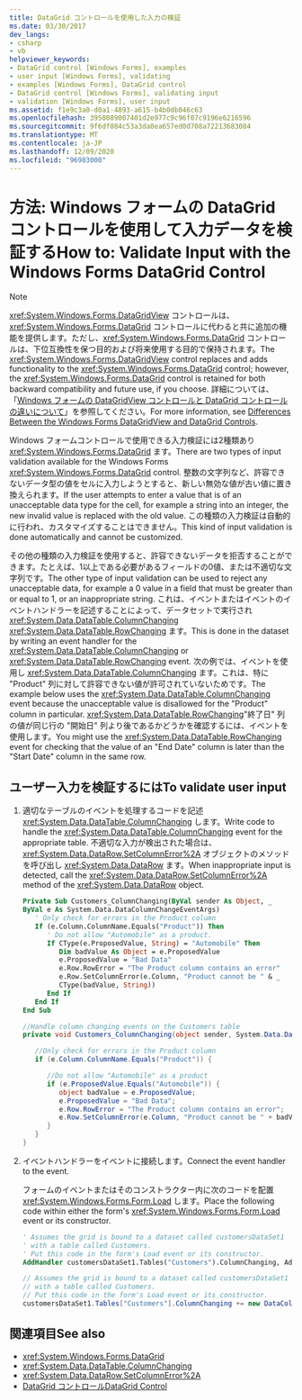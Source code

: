 ```yaml
---
title: DataGrid コントロールを使用した入力の検証
ms.date: 03/30/2017
dev_langs:
- csharp
- vb
helpviewer_keywords:
- DataGrid control [Windows Forms], examples
- user input [Windows Forms], validating
- examples [Windows Forms], DataGrid control
- DataGrid control [Windows Forms], validating input
- validation [Windows Forms], user input
ms.assetid: f1e9c3a0-d0a1-4893-a615-b4b0db046c63
ms.openlocfilehash: 3958089007401d2e977c9c96f07c9196e6216596
ms.sourcegitcommit: 9f6df084c53a3da0ea657ed0d708a72213683084
ms.translationtype: MT
ms.contentlocale: ja-JP
ms.lasthandoff: 12/09/2020
ms.locfileid: "96983000"
---
```

# <a name="how-to-validate-input-with-the-windows-forms-datagrid-control"></a><span data-ttu-id="a0af7-102">方法: Windows フォームの DataGrid コントロールを使用して入力データを検証する</span><span class="sxs-lookup"><span data-stu-id="a0af7-102">How to: Validate Input with the Windows Forms DataGrid Control</span></span>

> [!NOTE]
> <span data-ttu-id="a0af7-103"><xref:System.Windows.Forms.DataGridView> コントロールは、<xref:System.Windows.Forms.DataGrid> コントロールに代わると共に追加の機能を提供します。ただし、<xref:System.Windows.Forms.DataGrid> コントロールは、下位互換性を保つ目的および将来使用する目的で保持されます。</span><span class="sxs-lookup"><span data-stu-id="a0af7-103">The <xref:System.Windows.Forms.DataGridView> control replaces and adds functionality to the <xref:System.Windows.Forms.DataGrid> control; however, the <xref:System.Windows.Forms.DataGrid> control is retained for both backward compatibility and future use, if you choose.</span></span> <span data-ttu-id="a0af7-104">詳細については、「[Windows フォームの DataGridView コントロールと DataGrid コントロールの違いについて](differences-between-the-windows-forms-datagridview-and-datagrid-controls.md)」を参照してください。</span><span class="sxs-lookup"><span data-stu-id="a0af7-104">For more information, see [Differences Between the Windows Forms DataGridView and DataGrid Controls](differences-between-the-windows-forms-datagridview-and-datagrid-controls.md).</span></span>

<span data-ttu-id="a0af7-105">Windows フォームコントロールで使用できる入力検証には2種類あり <xref:System.Windows.Forms.DataGrid> ます。</span><span class="sxs-lookup"><span data-stu-id="a0af7-105">There are two types of input validation available for the Windows Forms <xref:System.Windows.Forms.DataGrid> control.</span></span> <span data-ttu-id="a0af7-106">整数の文字列など、許容できないデータ型の値をセルに入力しようとすると、新しい無効な値が古い値に置き換えられます。</span><span class="sxs-lookup"><span data-stu-id="a0af7-106">If the user attempts to enter a value that is of an unacceptable data type for the cell, for example a string into an integer, the new invalid value is replaced with the old value.</span></span> <span data-ttu-id="a0af7-107">この種類の入力検証は自動的に行われ、カスタマイズすることはできません。</span><span class="sxs-lookup"><span data-stu-id="a0af7-107">This kind of input validation is done automatically and cannot be customized.</span></span>

<span data-ttu-id="a0af7-108">その他の種類の入力検証を使用すると、許容できないデータを拒否することができます。たとえば、1以上である必要があるフィールドの0値、または不適切な文字列です。</span><span class="sxs-lookup"><span data-stu-id="a0af7-108">The other type of input validation can be used to reject any unacceptable data, for example a 0 value in a field that must be greater than or equal to 1, or an inappropriate string.</span></span> <span data-ttu-id="a0af7-109">これは、イベントまたはイベントのイベントハンドラーを記述することによって、データセットで実行され <xref:System.Data.DataTable.ColumnChanging> <xref:System.Data.DataTable.RowChanging> ます。</span><span class="sxs-lookup"><span data-stu-id="a0af7-109">This is done in the dataset by writing an event handler for the <xref:System.Data.DataTable.ColumnChanging> or <xref:System.Data.DataTable.RowChanging> event.</span></span> <span data-ttu-id="a0af7-110">次の例では、イベントを使用し <xref:System.Data.DataTable.ColumnChanging> ます。これは、特に "Product" 列に対して許容できない値が許可されていないためです。</span><span class="sxs-lookup"><span data-stu-id="a0af7-110">The example below uses the <xref:System.Data.DataTable.ColumnChanging> event because the unacceptable value is disallowed for the "Product" column in particular.</span></span> <span data-ttu-id="a0af7-111"><xref:System.Data.DataTable.RowChanging>"終了日" 列の値が同じ行の "開始日" 列より後であるかどうかを確認するには、イベントを使用します。</span><span class="sxs-lookup"><span data-stu-id="a0af7-111">You might use the <xref:System.Data.DataTable.RowChanging> event for checking that the value of an "End Date" column is later than the "Start Date" column in the same row.</span></span>

## <a name="to-validate-user-input"></a><span data-ttu-id="a0af7-112">ユーザー入力を検証するには</span><span class="sxs-lookup"><span data-stu-id="a0af7-112">To validate user input</span></span>

1. <span data-ttu-id="a0af7-113">適切なテーブルのイベントを処理するコードを記述 <xref:System.Data.DataTable.ColumnChanging> します。</span><span class="sxs-lookup"><span data-stu-id="a0af7-113">Write code to handle the <xref:System.Data.DataTable.ColumnChanging> event for the appropriate table.</span></span> <span data-ttu-id="a0af7-114">不適切な入力が検出された場合は、 <xref:System.Data.DataRow.SetColumnError%2A> オブジェクトのメソッドを呼び出し <xref:System.Data.DataRow> ます。</span><span class="sxs-lookup"><span data-stu-id="a0af7-114">When inappropriate input is detected, call the <xref:System.Data.DataRow.SetColumnError%2A> method of the <xref:System.Data.DataRow> object.</span></span>

    ```vb
    Private Sub Customers_ColumnChanging(ByVal sender As Object, _
    ByVal e As System.Data.DataColumnChangeEventArgs)
       ' Only check for errors in the Product column
       If (e.Column.ColumnName.Equals("Product")) Then
          ' Do not allow "Automobile" as a product.
          If CType(e.ProposedValue, String) = "Automobile" Then
             Dim badValue As Object = e.ProposedValue
             e.ProposedValue = "Bad Data"
             e.Row.RowError = "The Product column contains an error"
             e.Row.SetColumnError(e.Column, "Product cannot be " & _
             CType(badValue, String))
          End If
       End If
    End Sub
    ```

    ```csharp
    //Handle column changing events on the Customers table
    private void Customers_ColumnChanging(object sender, System.Data.DataColumnChangeEventArgs e) {

       //Only check for errors in the Product column
       if (e.Column.ColumnName.Equals("Product")) {

          //Do not allow "Automobile" as a product
          if (e.ProposedValue.Equals("Automobile")) {
             object badValue = e.ProposedValue;
             e.ProposedValue = "Bad Data";
             e.Row.RowError = "The Product column contains an error";
             e.Row.SetColumnError(e.Column, "Product cannot be " + badValue);
          }
       }
    }
    ```

2. <span data-ttu-id="a0af7-115">イベントハンドラーをイベントに接続します。</span><span class="sxs-lookup"><span data-stu-id="a0af7-115">Connect the event handler to the event.</span></span>

    <span data-ttu-id="a0af7-116">フォームのイベントまたはそのコンストラクター内に次のコードを配置 <xref:System.Windows.Forms.Form.Load> します。</span><span class="sxs-lookup"><span data-stu-id="a0af7-116">Place the following code within either the form's <xref:System.Windows.Forms.Form.Load> event or its constructor.</span></span>

    ```vb
    ' Assumes the grid is bound to a dataset called customersDataSet1
    ' with a table called Customers.
    ' Put this code in the form's Load event or its constructor.
    AddHandler customersDataSet1.Tables("Customers").ColumnChanging, AddressOf Customers_ColumnChanging
    ```

    ```csharp
    // Assumes the grid is bound to a dataset called customersDataSet1
    // with a table called Customers.
    // Put this code in the form's Load event or its constructor.
    customersDataSet1.Tables["Customers"].ColumnChanging += new DataColumnChangeEventHandler(this.Customers_ColumnChanging);
    ```

## <a name="see-also"></a><span data-ttu-id="a0af7-117">関連項目</span><span class="sxs-lookup"><span data-stu-id="a0af7-117">See also</span></span>

- <xref:System.Windows.Forms.DataGrid>
- <xref:System.Data.DataTable.ColumnChanging>
- <xref:System.Data.DataRow.SetColumnError%2A>
- [<span data-ttu-id="a0af7-118">DataGrid コントロール</span><span class="sxs-lookup"><span data-stu-id="a0af7-118">DataGrid Control</span></span>](datagrid-control-windows-forms.md)

